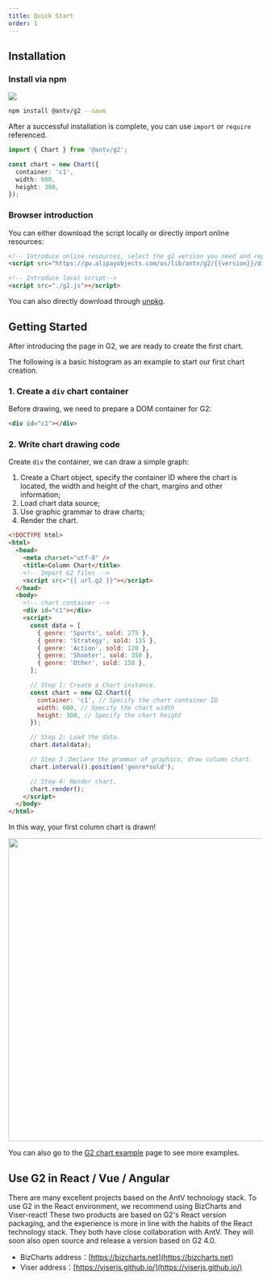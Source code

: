 ```yaml
---
title: Quick Start
order: 1
---
```


## Installation

### Install via npm

[![](https://img.shields.io/npm/v/@antv/g2.svg?style=flat-square#align=left&display=inline&height=20&originHeight=20&originWidth=80&search=&status=done&width=80#align=left&display=inline&height=20&originHeight=20&originWidth=88&status=done&style=none&width=88)](https://www.npmjs.com/package/@antv/g2)

```bash
npm install @antv/g2 --save
```

After a successful installation is complete, you can use `import` or `require` referenced.

```typescript
import { Chart } from '@antv/g2';

const chart = new Chart({
  container: 'c1',
  width: 600,
  height: 300,
});
```

### Browser introduction

You can either download the script locally or directly import online resources:

```html
<!-- Introduce online resources, select the g2 version you need and replace the version variable --> 
<script src="https://gw.alipayobjects.com/os/lib/antv/g2/{{version}}/dist/g2.min.js"></script>
```

```html
<!-- Introduce local script--> 
<script src="./g2.js"></script>
```

You can also directly download through [unpkg](https://unpkg.com/@antv/g2).

## Getting Started

After introducing the page in G2, we are ready to create the first chart.

The following is a basic histogram as an example to start our first chart creation.

### 1. Create a `div` chart container

Before drawing, we need to prepare a DOM container for G2:

```html
<div id="c1"></div>
```

### 2. Write chart drawing code

Create `div` the container, we can draw a simple graph:

1. Create a Chart object, specify the container ID where the chart is located, the width and height of the chart, margins and other information;
2. Load chart data source;
3. Use graphic grammar to draw charts;
4. Render the chart.

```html
<!DOCTYPE html>
<html>
  <head>
    <meta charset="utf-8" />
    <title>Column Chart</title>
    <!-- Import G2 files -->
    <script src="{{ url.g2 }}"></script>
  </head>
  <body>
    <!-- chart container -->
    <div id="c1"></div>
    <script>
      const data = [
        { genre: 'Sports', sold: 275 },
        { genre: 'Strategy', sold: 115 },
        { genre: 'Action', sold: 120 },
        { genre: 'Shooter', sold: 350 },
        { genre: 'Other', sold: 150 },
      ];

      // Step 1: Create a Chart instance.
      const chart = new G2.Chart({
        container: 'c1', // Specify the chart container ID 
        width: 600, // Specify the chart width 
        height: 300, // Specify the chart height 
      });

      // Step 2: Load the data.
      chart.data(data);

      // Step 3：Declare the grammar of graphics, draw column chart.
      chart.interval().position('genre*sold');

      // Step 4: Render chart.
      chart.render();
    </script>
  </body>
</html>
```

In this way, your first column chart is drawn!

<img src="https://gw.alipayobjects.com/mdn/rms_2274c3/afts/img/A*8qbLQb7A0loAAAAAAAAAAABkARQnAQ" style="width: 600px;">

You can also go to the [G2 chart example](../../examples/gallery) page to see more examples.

## Use G2 in React / Vue / Angular

There are many excellent projects based on the AntV technology stack. To use G2 in the React environment, we recommend using BizCharts and Viser-react! These two products are based on G2's React version packaging, and the experience is more in line with the habits of the React technology stack. They both have close collaboration with AntV. They will soon also open source and release a version based on G2 4.0.

- BizCharts address：[https://bizcharts.net](https://bizcharts.net)
- Viser address：[https://viserjs.github.io/](https://viserjs.github.io/)
